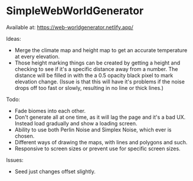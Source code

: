 # SimpleWebWorldGenerator
Available at: https://web-worldgenerator.netlify.app/

Ideas:
- Merge the climate map and height map to get an accurate temperature at every elevation.
- Those height marking things can be created by getting a height and checking to see if it's a specific distance away from a number. 
The distance will be filled in with the a 0.5 opacity black pixel to mark elevation change. (Issue is that this will have it's 
problems if the noise drops off too fast or slowly, resulting in no line or thick lines.)


Todo:
- Fade biomes into each other.
- Don't generate all at one time, as it will lag the page and it's a bad UX. Instead load gradually and show a loading screen.
- Ability to use both Perlin Noise and Simplex Noise, which ever is chosen.
- Different ways of drawing the maps, with lines and polygons and such.
- Responsive to screen sizes or prevent use for specific screen sizes.

Issues:
- Seed just changes offset slightly.
